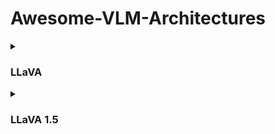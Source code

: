 # Awesome-VLM-Architectures
<details> 
  <summary><h3>LLaVA</h3></summary> 
    <table>
    <thead>
    <tr>
    <th>Title</th>
    <th>Architecture.Overview</th>
    <th>Architecture.Components</th>
    <th>Training.Methods</th>
    <th>Alignment.Techniques</th>
    <th>Alignment.Fusion Methods</th>
    <th>Datasets.Used</th>
    <th>Datasets.Purpose</th>
    </tr>
    </thead>
    <tbody>
    <tr>
    <td><a href="https://llava-vl.github.io">LLaVA: Large Language and Vision Assistant</a></td>
    <td>LLaVA combines a pre-trained CLIP visual encoder with Vicuna LLM, applying a simple linear layer to transform image features into language embedding tokens. This lightweight scheme enables quick iteration on data-centric experiments.</td>
    <td>Pre-trained CLIP visual encoder for visual features, Vicuna as the LLM for language understanding, and a trainable projection matrix for converting visual features to language embedding tokens.</td>
    <td>LLaVA uses multi-turn conversation data for instruction-tuning, applying the original auto-regressive training objective of the LLM. It involves a two-stage instruction-tuning procedure: pre-training for feature alignment using filtered CC3M to 595K image-text pairs, and fine-tuning end-to-end while keeping visual encoder weights frozen. Training includes multimodal chatbot and Science QA scenarios.</td>
    <td>Uses a simple linear layer for aligning image features with the language model&#39;s word embedding space, allowing the model to interpret visual tokens.</td>
    <td>The fusion of visual and text embeddings is achieved through a trainable projection matrix, facilitating the conversion of visual features into language embedding tokens.</td>
    <td>Filtered CC3M, LLaVA-Instruct-158K, ScienceQA</td>
    <td>CC3M for pre-training feature alignment, LLaVA-Instruct-158K for fine-tuning on multimodal instruction-following data, and ScienceQA for evaluating on a large-scale multimodal science question dataset.</td>
    </tr>
    </tbody>
    </table>
</details>
<details>  
  <summary><h3>LLaVA 1.5</h3></summary> 
    <table>
    <thead>
    <tr>
    <th>Title</th>
    <th>Architecture.Overview</th>
    <th>Architecture.Components</th>
    <th>Training.Methods</th>
    <th>Alignment.Techniques</th>
    <th>Alignment.Fusion Methods</th>
    <th>Datasets.Used</th>
    <th>Datasets.Purpose</th>
    </tr>
    </thead>
    <tbody>
    <tr>
    <td><a href="https://llava-vl.github.io">Improved Baselines with Visual Instruction Tuning</a></td>
    <td>LLaVA-1.5 enhances the original LLaVA by integrating a two-layer MLP for the vision-language connector, scaling up the visual encoder to CLIP-ViT-L-336px, and incorporating academic-task-oriented VQA datasets.</td>
    <td>Two-layer MLP for vision-language connection, CLIP-ViT-L-336px as the vision encoder, and Vicuna LLM for language understanding.</td>
    <td>The training involves using a varied set of datasets, including VQA, OCR, and region-level perception datasets, to enhance model capabilities. Training also involves scaling up input image resolution and LLM size, with significant improvements observed upon increasing the LLM to 13B parameters.</td>
    <td>Utilizes an MLP-based vision-language connector for improved multimodal capabilities, enabling stronger and more effective alignment between visual and language domains.</td>
    <td>Incorporates academic-task-oriented data for better alignment and understanding, using response formatting prompts to regularize output formats for short and long-form answers.</td>
    <td>VQA, OCR, region-level VQA, visual conversation, language conversation datasets.</td>
    <td>Enhance model capabilities in various academic tasks and visual perceptions, improve multimodal understanding and instruction-following capabilities.</td>
    </tr>
    </tbody>
    </table>
</details>



